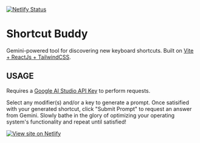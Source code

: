 [![Netlify Status](https://api.netlify.com/api/v1/badges/76f1eb96-96be-46be-9377-372f96b01255/deploy-status)](https://app.netlify.com/sites/shortcut-buddy/deploys)

# Shortcut Buddy

Gemini-powered tool for discovering new keyboard shortcuts. Built on [Vite + ReactJs + TailwindCSS](https://github.com/KrishGarg/vite-react-tailwind-jit-template).

## USAGE

Requires a [Google AI Studio API Key](https://aistudio.google.com/app/apikey) to perform requests.

Select any modifier(s) and/or a key to generate a prompt. Once satisified with your generated shortcut, click "Submit Prompt" to request an answer from Gemini. Slowly bathe in the glory of optimizing your operating system's functionality and repeat until satisfied!

[![View site on Netlify](https://i.imgur.com/XXoxzrq.gif)](https://shortcut-buddy.netlify.app/ "View site on Netlify")
